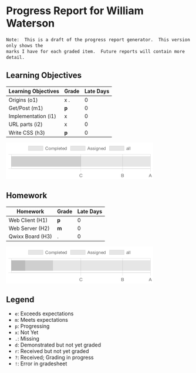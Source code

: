 # Progress Report for William Waterson
    Note:  This is a draft of the progress report generator.  This version only shows the
    marks I have for each graded item.  Future reports will contain more detail.
## Learning Objectives
|Learning Objectives|Grade|Late Days|
|------|-------|-------|
|Origins (o1)|x .|0|
|Get/Post (m1)|**p**|0|
|Implementation (i1)|x|0|
|URL parts (i2)|x|0|
|Write CSS (h3)|**p**|0|

![Learning Objectives](LearningObjectives.png)
## Homework
|Homework|Grade|Late Days|
|------|-------|-------|
|Web Client (H1)|**p**|0|
|Web Server (H2)|**m**|0|
|Qwixx Board (H3)|.|0|

![Homework](Homework.png)

## Legend 
* `e`: Exceeds expectations
* `m`: Meets expectations
* `p`: Progressing
* `x`: Not Yet
* `.`: Missing
* `d`: Demonstrated but not yet graded
* `r`: Received but not yet graded
* `?`: Received; Grading in progress
* `!`: Error in gradesheet

